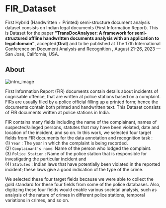 # FIR_Dataset

First Hybrid (Handwritten + Printed) semi-structure document analysis dataset consists on Indian legal documents (First Information Report). This is Dataset for the paper **"TransDocAnalyser: A framework for semi-structured offline handwritten documents analysis with an application to legal domain"**, accepted(**Oral**) and to be published at The 17th International Conference on Document Analysis and Recognition , August 21-26, 2023 — San José, California, USA.

## About

![intro_image](https://drive.google.com/uc?id=1JWP-WAtr5Glo_fCiGGeKnN1zom3ZvCfX&export=download) 


First Information Report (FIR) documents contain details about incidents of cognisable offence, that are written at police stations based on a complaint.
FIRs are usually filed by a police official filling up a printed form; hence the documents contain both printed and handwritten text. This Dataset consists of FIR documents written at police stations in India. 

FIR contains many fields including the name of the complainant, names of suspected/alleged persons, statutes that may have been violated, date and location of the incident, and so on. In this work, we selected four target fields from FIR documents for the data annotation and recognition task : \
  (1) `Year` : The year in which the complaint is being recorded.\
  (2) `Complainant’s name`: Name of the person who lodged the complaint. \
  (3) `Police Station` : Name of the police station that is responsible for investigating the particular incident and \
  (4) `Statutes` : Indian laws that have potentially been violated in the reported incident; these laws give a good indication of the type of the crime. 

We selected these four target fields because we were able to collect the gold standard for these four fields from some of the police databases. Also, digitizing these four
fields would enable various societal analysis, such as analysis of the nature of crimes in different police stations, temporal variations in crimes, and so on.
